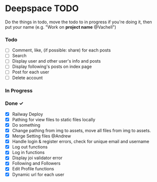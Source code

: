 # Deepspace TODO

Do the things in todo, move the todo to in progress if you're doing it, then put your name (e.g. "Work on **project name** @Vachell")

### Todo

- [ ] Comment, like, (if possible: share) for each posts
- [ ] Search 
- [ ] Display user and other user's info and posts
- [ ] Display following's posts on index page
- [ ] Post for each user
- [ ] Delete account

### In Progress

### Done ✓

- [x] Railway Deploy
- [x] Pathing for view files to static files locally
- [x] Do something
- [x] Change pathing from img to assets, move all files from img to assets.
- [x] Merge Setting files @Andrew
- [x] Handle login & register errors, check for unique email and username
- [x] Log out functions
- [x] Log in functions
- [x] Display joi validator error 
- [x] Following and Followers
- [x] Edit Profile functions
- [x] Dynamic url for each user
